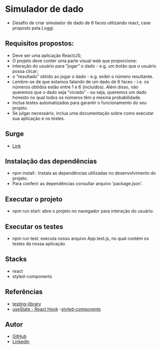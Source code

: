# Simulador de dado
- Desafio de criar simulador de dado de 6 faces utilizando react, case proposto pela Loggi. 

## Requisitos propostos:
- Deve ser uma aplicação React/JS;
- O projeto deve conter uma parte visual web que proporcione:
- interação do usuário para “jogar” o dado - e.g. um botão que o
usuário possa clicar;
- o “resultado” obtido ao jogar o dado - e.g. exibir o número
resultante.
- Lembre-se de que estamos falando de um dado de 6 faces - i.e. os
números obtidos estão entre 1 e 6 (incluídos). Além disso, não
queremos que o dado seja “viciado” - ou seja, queremos um dado
honesto no qual todos os números têm a mesma probabilidade.
- Inclua testes automatizados para garantir o funcionamento do seu
projeto.
- Se julgar necessário, inclua uma documentação sobre como
executar sua aplicação e os testes.

## Surge
- [Link]()

## Instalação das dependências
- npm install : Instala as dependências utilizadas no desenvolvimento do projeto.
- Para conferir as dependências consultar arquivo 'package.json'.

## Executar o projeto
- npm run start: abre o projeto no navegador para interação do usuário.

## Executar os testes
- npm run test: executa nosso arquivo App.test.js, no qual contém os testes da nossa aplicação.

## Stacks
 - react
 - styled-components

 ## Referências
 - [testing-library](https://testing-library.com/docs/queries/byalttext)
 - [useState - React Hook](https://pt-br.reactjs.org/docs/hooks-overview.html#:~:text=Hooks%20s%C3%A3o%20fun%C3%A7%C3%B5es%20que%20permitem,voc%C3%AA%20use%20React%20sem%20classes.)
 -[styled-components](https://styled-components.com/docs/basics#animations)

 ## Autor
- [GitHub](https://github.com/NicolyBarros)
- [Linkedin](https://www.linkedin.com/in/nicoly-barros-henrique-vitorio/)